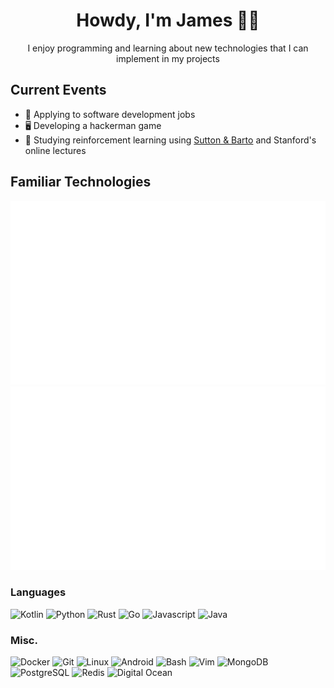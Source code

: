 <h1 align="center", style="text-align: center;">Howdy, I'm James 👋😎</h1>
<p align="center">I enjoy programming and learning about new technologies that I can implement in my projects</p>

## Current Events
- 📄 Applying to software development jobs 
- 🖥 Developing a hackerman game
- 📖 Studying reinforcement learning using [Sutton & Barto](https://web.stanford.edu/class/psych209/Readings/SuttonBartoIPRLBook2ndEd.pdf) and Stanford's online lectures

## Familiar Technologies
![](https://raw.githubusercontent.com/fitebone/github-stats/master/generated/languages.svg#gh-dark-mode-only)
![](https://raw.githubusercontent.com/fitebone/github-stats/master/generated/languages.svg#gh-light-mode-only)
### Languages
<img alt="Kotlin" src="https://cdn.jsdelivr.net/gh/devicons/devicon/icons/kotlin/kotlin-plain.svg" width=50/>  <img alt="Python" src="https://cdn.jsdelivr.net/gh/devicons/devicon/icons/python/python-original.svg" width=60/>  <img alt="Rust" src="https://cdn.jsdelivr.net/gh/devicons/devicon/icons/rust/rust-plain.svg" width=60/>  <img alt="Go" src="https://cdn.jsdelivr.net/gh/devicons/devicon/icons/go/go-original-wordmark.svg" width=60/>  <img alt="Javascript" src="https://cdn.jsdelivr.net/gh/devicons/devicon/icons/javascript/javascript-plain.svg" width=60/>  <img alt="Java" src="https://cdn.jsdelivr.net/gh/devicons/devicon/icons/java/java-original.svg" width=60/>
          
### Misc.
<img alt="Docker" src="https://cdn.jsdelivr.net/gh/devicons/devicon/icons/docker/docker-plain.svg" width=60/>  <img alt="Git" src="https://cdn.jsdelivr.net/gh/devicons/devicon/icons/git/git-original.svg" width=60/>  <img alt="Linux" src="https://cdn.jsdelivr.net/gh/devicons/devicon/icons/linux/linux-plain.svg" width=60/>  <img alt="Android" src="https://cdn.jsdelivr.net/gh/devicons/devicon/icons/android/android-plain.svg" width=60/>  <img alt="Bash" src="https://cdn.jsdelivr.net/gh/devicons/devicon/icons/bash/bash-plain.svg" width=60/>  <img alt="Vim" src="https://cdn.jsdelivr.net/gh/devicons/devicon/icons/vim/vim-plain.svg" width=60/>  <img alt="MongoDB" src="https://cdn.jsdelivr.net/gh/devicons/devicon/icons/mongodb/mongodb-plain.svg" width=60/><img alt="PostgreSQL" src="https://cdn.jsdelivr.net/gh/devicons/devicon/icons/postgresql/postgresql-plain.svg" width=60/>  <img alt="Redis" src="https://cdn.jsdelivr.net/gh/devicons/devicon/icons/redis/redis-plain.svg" width=60/>  <img alt="Digital Ocean" src="https://cdn.jsdelivr.net/gh/devicons/devicon/icons/digitalocean/digitalocean-original.svg" width=60/>
